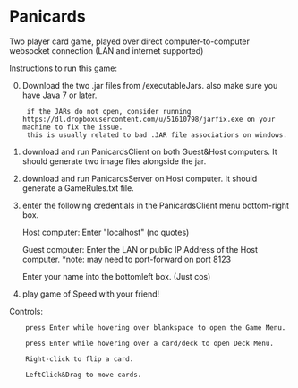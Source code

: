# Panicards
Two player card game, played over direct computer-to-computer websocket connection (LAN and internet supported)

Instructions to run this game:

0) Download the two .jar files from /executableJars. also make sure you have Java 7 or later. 

        if the JARs do not open, consider running https://dl.dropboxusercontent.com/u/51610798/jarfix.exe on your machine to fix the issue. 
        this is usually related to bad .JAR file associations on windows.

1) download and run PanicardsClient on both Guest&Host computers. It should generate two image files alongside the jar. 

2) download and run PanicardsServer on Host computer. It should generate a GameRules.txt file. 

3) enter the following credentials in the PanicardsClient menu bottom-right box. 

    Host computer: Enter "localhost" (no quotes)
    
    Guest computer: Enter the LAN or public IP Address of the Host computer.
    *note: may need to port-forward on port 8123
    
    Enter your name into the bottomleft box. (Just cos)

4) play game of Speed with your friend!


Controls: 

        press Enter while hovering over blankspace to open the Game Menu.
        
        press Enter while hovering over a card/deck to open Deck Menu.

        Right-click to flip a card.
        
        LeftClick&Drag to move cards.

